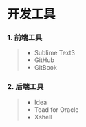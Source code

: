# 开发工具

### 1. 前端工具

> + Sublime Text3
> + GitHub
> + GitBook

### 2. 后端工具
> + Idea
> + Toad for Oracle
> + Xshell